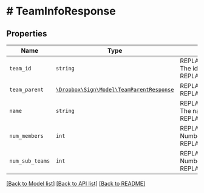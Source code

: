 # # TeamInfoResponse



## Properties

Name | Type | Description | Notes
------------ | ------------- | ------------- | -------------
| `team_id` | ```string``` | REPLACE_ME_WITH_DESCRIPTION_BEGIN The id of a team REPLACE_ME_WITH_DESCRIPTION_END |  |
| `team_parent` | [```\Dropbox\Sign\Model\TeamParentResponse```](TeamParentResponse.md) | REPLACE_ME_WITH_DESCRIPTION_BEGIN  REPLACE_ME_WITH_DESCRIPTION_END |  |
| `name` | ```string``` | REPLACE_ME_WITH_DESCRIPTION_BEGIN The name of a team REPLACE_ME_WITH_DESCRIPTION_END |  |
| `num_members` | ```int``` | REPLACE_ME_WITH_DESCRIPTION_BEGIN Number of members within a team REPLACE_ME_WITH_DESCRIPTION_END |  |
| `num_sub_teams` | ```int``` | REPLACE_ME_WITH_DESCRIPTION_BEGIN Number of sub teams within a team REPLACE_ME_WITH_DESCRIPTION_END |  |

[[Back to Model list]](../../README.md#models) [[Back to API list]](../../README.md#endpoints) [[Back to README]](../../README.md)
